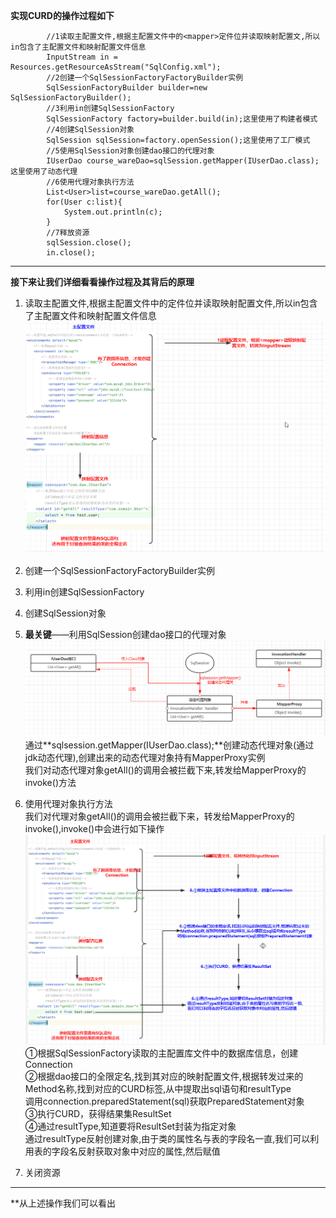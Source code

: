**实现CURD的操作过程如下**
```
        //1读取主配置文件,根据主配置文件中的<mapper>定件位并读取映射配置文,所以in包含了主配置文件和映射配置文件信息
        InputStream in = Resources.getResourceAsStream("SqlConfig.xml");
        //2创建一个SqlSessionFactoryFactoryBuilder实例
        SqlSessionFactoryBuilder builder=new SqlSessionFactoryBuilder();
        //3利用in创建SqlSessionFactory
        SqlSessionFactory factory=builder.build(in);这里使用了构建者模式
        //4创建SqlSession对象
        SqlSession sqlSession=factory.openSession();这里使用了工厂模式
        //5使用SqlSession对象创建dao接口的代理对象
        IUserDao course_wareDao=sqlSession.getMapper(IUserDao.class);这里使用了动态代理
        //6使用代理对象执行方法
        List<User>list=course_wareDao.getAll();
        for(User c:list){
            System.out.println(c);
        }
        //7释放资源
        sqlSession.close();
        in.close();
```
***
**接下来让我们详细看看操作过程及其背后的原理**

1. 读取主配置文件,根据主配置文件中的<mapper>定件位并读取映射配置文件,所以in包含了主配置文件和映射配置文件信息
   ![alt 属性文本](p/img.png)


2. 创建一个SqlSessionFactoryFactoryBuilder实例
3. 利用in创建SqlSessionFactory
4. 创建SqlSession对象
5. **最关键**——利用SqlSession创建dao接口的代理对象  
   ![alt 属性文本](p/img_1.png)   
   通过**sqlsession.getMapper(IUserDao.class);**创建动态代理对象(通过jdk动态代理),创建出来的动态代理对象持有MapperProxy实例  
   我们对动态代理对象getAll()的调用会被拦截下来,转发给MapperProxy的invoke()方法

6. 使用代理对象执行方法  
   我们对代理对象getAll()的调用会被拦截下来，转发给MapperProxy的invoke(),invoke()中会进行如下操作  
   ![alt 属性文本](p/img_3.png)  
   ①根据SqlSessionFactory读取的主配置库文件中的数据库信息，创建Connection  
   ②根据dao接口的全限定名,找到其对应的映射配置文件,根据转发过来的Method名称,找到对应的CURD标签,从中提取出sql语句和resultType  
   调用connection.preparedStatement(sql)获取PreparedStatement对象  
   ③执行CURD，获得结果集ResultSet   
   ④通过resultType,知道要将ResultSet封装为指定对象  
   通过resultType反射创建对象,由于类的属性名与表的字段名一直,我们可以利用表的字段名反射获取对象中对应的属性,然后赋值

7. 关闭资源  
***
**从上述操作我们可以看出